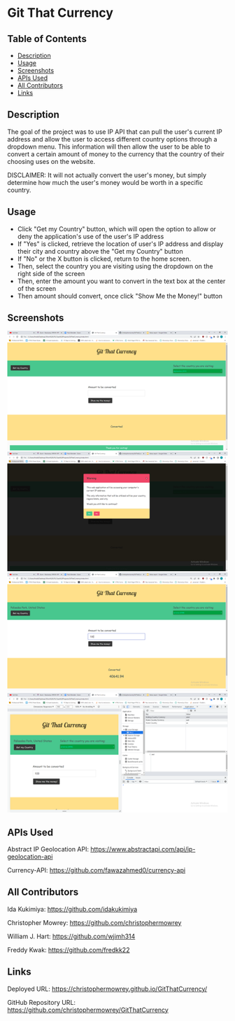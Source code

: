 # Git That Currency

## Table of Contents
  - [Description](#description)
  - [Usage](#usage)
  - [Screenshots](#screenshots)
  - [APIs Used](#apis-used)
  - [All Contributors](#all-contributors)
  - [Links](#links)

## Description

The goal of the project was to use IP API that can pull the user's current IP address and allow the user to access different country options through a dropdown menu. This information will then allow the user to be able to convert a certain amount of money to the currency that the country of their choosing uses on the website.

DISCLAIMER: It will not actually convert the user's money, but simply determine how much the user's money would be worth in a specific country.

## Usage
- Click "Get my Country" button, which will open the option to allow or deny the application's use of the user's IP address
- If "Yes" is clicked, retrieve the location of user's IP address and display their city and country above the "Get my Country" button
- If "No" or the X button is clicked, return to the home screen.
- Then, select the country you are visiting using the dropdown on the right side of the screen
- Then, enter the amount you want to convert in the text box at the center of the screen
- Then amount should convert, once click "Show Me the Money!" button

## Screenshots
![Home Screen](./assets/images/Home%20Screen.PNG)
![Modal](./assets/images/Modal.PNG)
![Functioning App](./assets/images/Function.PNG)
![Local Storage](./assets/images/Local%20Storage.PNG)

## APIs Used

Abstract IP Geolocation API: https://www.abstractapi.com/api/ip-geolocation-api

Currency-API: https://github.com/fawazahmed0/currency-api

## All Contributors

Ida Kukimiya: https://github.com/idakukimiya

Christopher Mowrey: https://github.com/christophermowrey

William J. Hart: https://github.com/wjimh314

Freddy Kwak: https://github.com/fredkk22

## Links

Deployed URL: https://christophermowrey.github.io/GitThatCurrency/

GitHub Repository URL: https://github.com/christophermowrey/GitThatCurrency